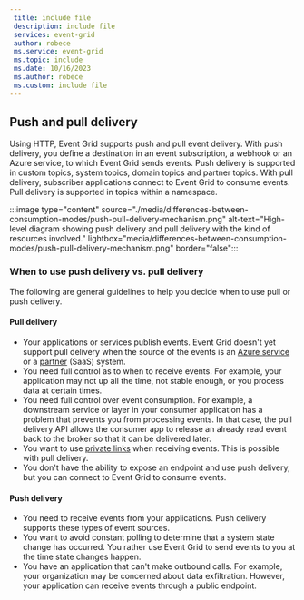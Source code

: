 ```yaml
---
 title: include file
 description: include file
 services: event-grid
 author: robece
 ms.service: event-grid
 ms.topic: include
 ms.date: 10/16/2023
 ms.author: robece
 ms.custom: include file
---
```


## Push and pull delivery

Using HTTP, Event Grid supports push and pull event delivery. With push delivery, you define a destination in an event subscription, a webhook or an Azure service, to which Event Grid sends events. Push delivery is supported in custom topics, system topics, domain topics and partner topics. With pull delivery, subscriber applications connect to Event Grid to consume events. Pull delivery is supported in topics within a namespace.

:::image type="content" source="./media/differences-between-consumption-modes/push-pull-delivery-mechanism.png" alt-text="High-level diagram showing push delivery and pull delivery with the kind of resources involved." lightbox="media/differences-between-consumption-modes/push-pull-delivery-mechanism.png" border="false":::

### When to use push delivery vs. pull delivery

The following are general guidelines to help you decide when to use pull or push delivery.

#### Pull delivery

- Your applications or services publish events. Event Grid doesn't yet support pull delivery when the source of the events is an [Azure service](../event-schema-api-management.md?tabs=cloud-event-schema) or a [partner](../partner-events-overview.md) (SaaS) system.
- You need full control as to when to receive events. For example, your application may not up all the time, not stable enough, or you process data at certain times.
- You need full control over event consumption. For example, a downstream service or layer in your consumer application has a problem that prevents you from processing events. In that case, the pull delivery API allows the consumer app to release an already read event back to the broker so that it can be delivered later.
- You want to use [private links](../../private-link/private-endpoint-overview.md) when receiving events. This is possible with pull delivery.
- You don't have the ability to expose an endpoint and use push delivery, but you can connect to Event Grid to consume events.

#### Push delivery

- You need to receive events from your applications. Push delivery supports these types of event sources.
- You want to avoid constant polling to determine that a system state change has occurred. You rather use Event Grid to send events to you at the time state changes happen.
- You have an application that can't make outbound calls. For example, your organization may be concerned about data exfiltration. However, your application can receive events through a public endpoint.
